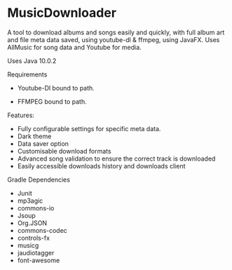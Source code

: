 # MusicDownloader

A tool to download albums and songs easily and quickly, with full album art and file meta data saved, using youtube-dl & ffmpeg, using JavaFX.
Uses AllMusic for song data and Youtube for media.

Uses Java 10.0.2

Requirements

- Youtube-Dl bound to path.

- FFMPEG bound to path.

Features:
  - Fully configurable settings for specific meta data.
  - Dark theme
  - Data saver option
  - Customisable download formats
  - Advanced song validation to ensure the correct track is downloaded
  - Easily accessible downloads history and downloads client

Gradle Dependencies
  - Junit
  - mp3agic
  - commons-io
  - Jsoup
  - Org.JSON
  - commons-codec
  - controls-fx
  - musicg
  - jaudiotagger
  - font-awesome
